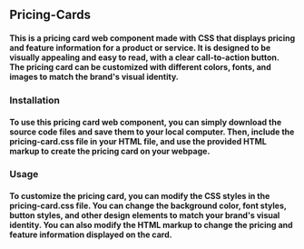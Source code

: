 ## Pricing-Cards

#### This is a pricing card web component made with CSS that displays pricing and feature information for a product or service. It is designed to be visually appealing and easy to read, with a clear call-to-action button. The pricing card can be customized with different colors, fonts, and images to match the brand's visual identity. 

### Installation

#### To use this pricing card web component, you can simply download the source code files and save them to your local computer. Then, include the pricing-card.css file in your HTML file, and use the provided HTML markup to create the pricing card on your webpage.

### Usage

#### To customize the pricing card, you can modify the CSS styles in the pricing-card.css file. You can change the background color, font styles, button styles, and other design elements to match your brand's visual identity. You can also modify the HTML markup to change the pricing and feature information displayed on the card.